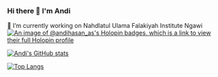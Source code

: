 ### Hi there 👋 I'm Andi 

<!--
**andihasan97/andihasan97** is a ✨ _special_ ✨ repository because its `README.md` (this file) appears on your GitHub profile.

Here are some ideas to get you started:

- 🔭 I’m currently working on Nahdlatul Ulama Falakiyah Institute Ngawi
- 🌱 I’m currently learning ...
- 👯 I’m looking to collaborate on ...
- 🤔 I’m looking for help with ...
- 💬 Ask me about ...
- 📫 How to reach me: ...
- 😄 Pronouns: ...
- ⚡ Fun fact: ...
-->

🔭 I’m currently working on Nahdlatul Ulama Falakiyah Institute Ngawi
[![An image of @andihasan_as's Holopin badges, which is a link to view their full Holopin profile](https://holopin.me/andihasan_as)](https://holopin.io/@andihasan_as)

[![Andi's GitHub stats](https://github-readme-stats.vercel.app/api?username=andihasan97&show_icons=true&theme=tokyonight)](https://github.com/andihasan97/andihasan97)

[![Top Langs](https://github-readme-stats.vercel.app/api/top-langs/?username=andihasan97&size_weight=0.5&count_weight=0.5&show_icons=true&theme=tokyonight)](https://github.com/andihasan97/andihasan97)
